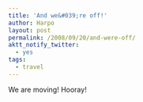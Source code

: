 ```yaml
---
title: 'And we&#039;re off!'
author: Harpo
layout: post
permalink: /2008/09/20/and-were-off/
aktt_notify_twitter:
  - yes
tags:
  - travel
---
```

We are moving! Hooray!